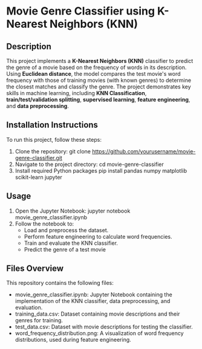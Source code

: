 # Movie Genre Classifier using K-Nearest Neighbors (KNN)

## Description

This project implements a **K-Nearest Neighbors (KNN)** classifier to predict the genre of a movie based on the frequency of words in its description. Using **Euclidean distance**, the model compares the test movie's word frequency with those of training movies (with known genres) to determine the closest matches and classify the genre. The project demonstrates key skills in machine learning, including **KNN Classification**, **train/test/validation splitting**, **supervised learning**, **feature engineering**, and **data preprocessing**.

## Installation Instructions

To run this project, follow these steps:

1. Clone the repository:
   git clone https://github.com/yourusername/movie-genre-classifier.git
2. Navigate to the project directory:
   cd movie-genre-classifier
4. Install required Python packages
   pip install pandas numpy matplotlib scikit-learn jupyter

## Usage

1. Open the Jupyter Notebook:
   jupyter notebook movie_genre_classifier.ipynb
2. Follow the notebook to:
   - Load and preprocess the dataset.
   - Perform feature engineering to calculate word frequencies.
   - Train and evaluate the KNN classifier.
   - Predict the genre of a test movie

## Files Overview

This repository contains the following files:

- movie_genre_classifier.ipynb: Jupyter Notebook containing the implementation of the KNN classifier, data preprocessing, and evaluation.
- training_data.csv: Dataset containing movie descriptions and their genres for training.
- test_data.csv: Dataset with movie descriptions for testing the classifier.
- word_frequency_distribution.png: A visualization of word frequency distributions, used during feature engineering.
